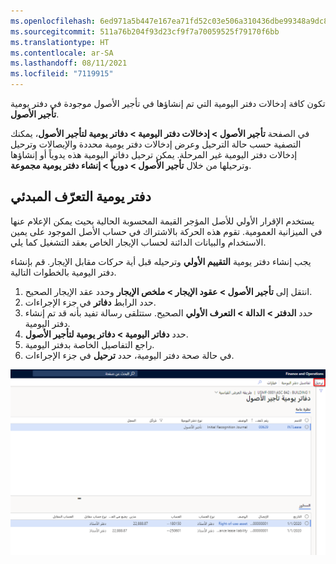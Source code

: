 ```yaml
---
ms.openlocfilehash: 6ed971a5b447e167ea71fd52c03e506a310436dbe99348a9dc8e044fa61c7453
ms.sourcegitcommit: 511a76b204f93d23cf9f7a70059525f79170f6bb
ms.translationtype: HT
ms.contentlocale: ar-SA
ms.lasthandoff: 08/11/2021
ms.locfileid: "7119915"
---
```

تكون كافة إدخالات دفتر اليومية التي تم إنشاؤها في تأجير الأصول موجودة في دفتر يومية **تأجير الأصول**. 

في الصفحة **تأجير الأصول > إدخالات دفتر اليومية > دفاتر يومية لتأجير الأصول**، يمكنك التصفية حسب حالة الترحيل وعرض إدخالات دفتر يومية محددة والإيصالات وترحيل إدخالات دفتر اليومية غير المرحلة. يمكن ترحيل دفاتر اليومية هذه يدوياً أو إنشاؤها وترحيلها من خلال **تأجير الأصول > دورياً > إنشاء دفتر يومية مجموعة**.
 
## <a name="initial-recognition-journal"></a>دفتر يومية التعرّف المبدئي‬

يستخدم الإقرار الأولي للأصل المؤجر القيمة المحسوبة الحالية بحيث يمكن الإعلام عنها في الميزانية العمومية. تقوم هذه الحركة بالاشتراك في حساب الأصل الموجود على يمين الاستخدام والبيانات الدائنة لحساب الإيجار الخاص بعقد التشغيل كما يلي. 

يجب إنشاء دفتر يومية **التقييم الأولي** وترحيله قبل أية حركات مقابل الإيجار. قم بإنشاء دفتر اليومية بالخطوات التالية.

1.  انتقل إلى **تأجير الأصول > عقود الإيجار > ملخص الإيجار** وحدد عقد الإيجار الصحيح.
2.  حدد الرابط **دفاتر** في جزء الإجراءات. 
3.  حدد **الدفتر > الدالة > التعرف الأولي** الصحيح. ستتلقى رسالة تفيد بأنه قد تم إنشاء دفتر اليومية.
4.  حدد **دفاتر اليومية > دفاتر يومية لتأجير الأصول**.
5.  راجع التفاصيل الخاصة بدفتر اليومية. 
6.  في حالة صحة دفتر اليومية، حدد **ترحيل** في جزء الإجراءات.
 


![لقطة شاشة لصفحة "قيود يومية تأجير الأصول".](../media/initial-recognition-journal.png)

